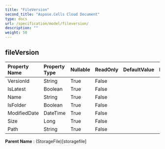 ```yaml
---
title: "FileVersion"
second_title: "Aspose.Cells Cloud Document"
type: docs
url: /specification/model/fileversion/
description: ""
weight: 50
---
```


## **fileVersion**

 

| Property Name | Property Type | Nullable |  ReadOnly | DefaultValue | Description | 
| :- | :- | :- |:- |  :- | :- |
| VersionId | String | True |  False |  |  |  
| IsLatest | Boolean | True |  False |  |  |  
| Name | String | True |  False |  |  |  
| IsFolder | Boolean | True |  False |  |  |  
| ModifiedDate | DateTime | True |  False |  |  |  
| Size | Long | True |  False |  |  |  
| Path | String | True |  False |  |  |  

**Parent Name** : (StorageFile)[storagefile]

